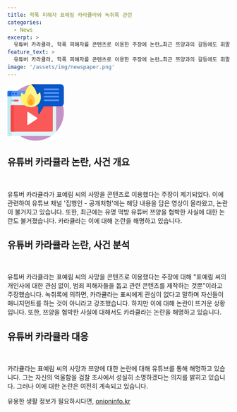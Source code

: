 ```yaml
---
title: 학폭 피해자 표예림 카라큘라와 녹취록 관련
categories:
  - News
excerpt: >
  유튜버 카라큘라, 학폭 피해자를 콘텐츠로 이용한 주장에 논란…최근 쯔양과의 갈등에도 휘말려
feature_text: >
  유튜버 카라큘라, 학폭 피해자를 콘텐츠로 이용한 주장에 논란…최근 쯔양과의 갈등에도 휘말려
image: '/assets/img/newspaper.png'
---
```


<p><img src="/assets/img/news.png" alt="rentncar 속보" /></p>

<h2 data-ke-size="size26">유튜버 카라큘라 논란, 사건 개요</h2>

<p data-ke-size="size16">&nbsp;</p>

<p>유튜버 카라큘라가 표예림 씨의 사망을 콘텐츠로 이용했다는 주장이 제기되었다. 이에 관련하여 유튜브 채널 '집행인 - 공개처형'에는 해당 내용을 담은 영상이 올라왔고, 논란이 불거지고 있습니다. 또한, 최근에는 유명 먹방 유튜버 쯔양을 협박한 사실에 대한 논란도 불거졌습니다. 카라큘라는 이에 대해 논란을 해명하고 있습니다.</p>

<h2 data-ke-size="size26">유튜버 카라큘라 논란, 사건 분석</h2>

<p data-ke-size="size16">&nbsp;</p>

<p>유튜버 카라큘라는 표예림 씨의 사망을 콘텐츠로 이용했다는 주장에 대해 "표예림 씨의 개인사에 대한 관심 없이, 범죄 피해자들을 돕고 관련 콘텐츠를 제작하는 것뿐"이라고 주장했습니다. 녹취록에 의하면, 카라큘라는 표씨에게 관심이 없다고 말하며 자신들이 매니지먼트를 하는 것이 아니라고 강조했습니다. 하지만 이에 대해 논란이 뜨거운 상황입니다. 또한, 쯔양을 협박한 사실에 대해서도 카라큘라는 논란을 해명하고 있습니다.</p>

<h2 data-ke-size="size26">유튜버 카라큘라 대응</h2>

<p data-ke-size="size16">&nbsp;</p>

<p>카라큘라는 표예림 씨의 사망과 쯔양에 대한 논란에 대해 유튜브를 통해 해명하고 있습니다. 그는 자신의 억울함을 검찰 조사에서 성실히 소명하겠다는 의지를 밝히고 있습니다. 그러나 이에 대한 논란은 여전히 계속되고 있습니다.</p>
유용한 생활 정보가 필요하시다면, <a href="https://onioninfo.kr" rel="dofollow">onioninfo.kr</a>


